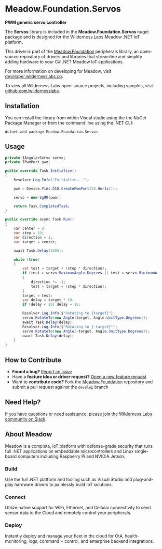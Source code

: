 # Meadow.Foundation.Servos

**PWM generic servo controller**

The **Servos** library is included in the **Meadow.Foundation.Servos** nuget package and is designed for the [Wilderness Labs](www.wildernesslabs.co) Meadow .NET IoT platform.

This driver is part of the [Meadow.Foundation](https://developer.wildernesslabs.co/Meadow/Meadow.Foundation/) peripherals library, an open-source repository of drivers and libraries that streamline and simplify adding hardware to your C# .NET Meadow IoT applications.

For more information on developing for Meadow, visit [developer.wildernesslabs.co](http://developer.wildernesslabs.co/).

To view all Wilderness Labs open-source projects, including samples, visit [github.com/wildernesslabs](https://github.com/wildernesslabs/).

## Installation

You can install the library from within Visual studio using the the NuGet Package Manager or from the command line using the .NET CLI:

`dotnet add package Meadow.Foundation.Servos`
## Usage

```csharp
private IAngularServo servo;
private IPwmPort pwm;

public override Task Initialize()
{
    Resolver.Log.Info("Initialize...");

    pwm = Device.Pins.D10.CreatePwmPort(50.Hertz());

    servo = new Sg90(pwm);

    return Task.CompletedTask;
}

public override async Task Run()
{
    var center = 0;
    var step = 10;
    var direction = 1;
    var target = center;

    await Task.Delay(1000);

    while (true)
    {
        var test = target + (step * direction);
        if (test > servo.MaximumAngle.Degrees || test < servo.MinimumAngle.Degrees)
        {
            direction *= -1;
            test = target + (step * direction);
        }
        target = test;
        var delay = target * 10;
        if (delay < 10) delay = 10;

        Resolver.Log.Info($"Rotating to {target}");
        servo.RotateTo(new Angle(target, Angle.UnitType.Degrees));
        await Task.Delay(delay);
        Resolver.Log.Info($"Rotating to {-target}");
        servo.RotateTo(new Angle(-target, Angle.UnitType.Degrees));
        await Task.Delay(delay);
    }
}

```
## How to Contribute

- **Found a bug?** [Report an issue](https://github.com/WildernessLabs/Meadow_Issues/issues)
- Have a **feature idea or driver request?** [Open a new feature request](https://github.com/WildernessLabs/Meadow_Issues/issues)
- Want to **contribute code?** Fork the [Meadow.Foundation](https://github.com/WildernessLabs/Meadow.Foundation) repository and submit a pull request against the `develop` branch


## Need Help?

If you have questions or need assistance, please join the Wilderness Labs [community on Slack](http://slackinvite.wildernesslabs.co/).
## About Meadow

Meadow is a complete, IoT platform with defense-grade security that runs full .NET applications on embeddable microcontrollers and Linux single-board computers including Raspberry Pi and NVIDIA Jetson.

### Build

Use the full .NET platform and tooling such as Visual Studio and plug-and-play hardware drivers to painlessly build IoT solutions.

### Connect

Utilize native support for WiFi, Ethernet, and Cellular connectivity to send sensor data to the Cloud and remotely control your peripherals.

### Deploy

Instantly deploy and manage your fleet in the cloud for OtA, health-monitoring, logs, command + control, and enterprise backend integrations.


